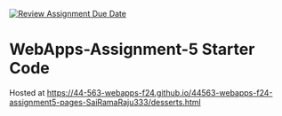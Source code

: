 [![Review Assignment Due Date](https://classroom.github.com/assets/deadline-readme-button-22041afd0340ce965d47ae6ef1cefeee28c7c493a6346c4f15d667ab976d596c.svg)](https://classroom.github.com/a/Fgj5xuSQ)
# WebApps-Assignment-5 Starter Code
Hosted at
 https://44-563-webapps-f24.github.io/44563-webapps-f24-assignment5-pages-SaiRamaRaju333/desserts.html
